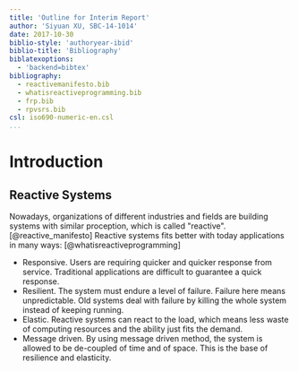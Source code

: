 ```yaml
---
title: 'Outline for Interim Report'
author: 'Siyuan XU, SBC-14-1014'
date: 2017-10-30
biblio-style: 'authoryear-ibid'
biblio-title: 'Bibliography'
biblatexoptions:
  - 'backend=bibtex'
bibliography:
  - reactivemanifesto.bib
  - whatisreactiveprogramming.bib
  - frp.bib
  - rpvsrs.bib
csl: iso690-numeric-en.csl
...
```


# Introduction

## Reactive Systems

Nowadays, organizations of different industries and fields are building systems with similar proception, which is called "reactive".[@reactive_manifesto]
Reactive systems fits better with today applications in many ways: [@whatisreactiveprogramming]

* Responsive. Users are requiring quicker and quicker response from service. Traditional applications are difficult to guarantee a quick response.
* Resilient. The system must endure a level of failure. Failure here means unpredictable. Old systems deal with failure by killing the whole system instead of keeping running.
* Elastic. Reactive systems can react to the load, which means less waste of computing resources and the ability just fits the demand.
* Message driven. By using message driven method, the system is allowed to be de-coupled of time and of space. This is the base of resilience and elasticity.
